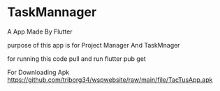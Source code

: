 # TaskMannager

A App Made By Flutter 

purpose of this app is for Project Manager And TaskMnager

for running this code pull and run flutter pub get

For Downloading Apk https://github.com/triborg34/wspwebsite/raw/main/file/TacTusApp.apk
